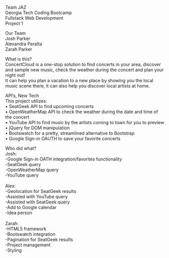 Team JAZ<br>
Georgia Tech Coding Bootcamp<br>
Fullstack Web Development<br>
Project 1<br>

Our Team<br>
Josh Parker<br>
Alexandra Peralta<br>
Zarah Parker<br>

What is this?<br>
ConcertCloud is a one-stop solution to find concerts in your area, discover and sample new music, check the weather during the concert and plan your night out! <br>
It can help you plan a vacation to a new place by showing you the local music scene there, it can also help you discover local artists at home.<br>


API’s, New Tech<br>
This project utilizes:<br> 
•	SeatGeek API to find upcoming concerts<br>
•	OpenWeatherMap API to check the weather during the date and time of the concert<br>
•	YouTube API to find music by the artists coming to town for you to preview<br>
•	jQuery for DOM manipulation<br>
•	Bootswatch for a pretty, streamlined alternative to Bootstrap<br>
•	Google Sign-in OAUTH to save your favorite concerts<br>

Who did what?<br>
Josh:<br>
-Google Sign-in OATH integration/favorites functionality<br>
-SeatGeek query<br>
-OpenWeatherMap query<br>
-YouTube query<br>
<br>
Alex:<br>
-Geolocation for SeatGeek results<br>
-Assisted with YouTube query<br>
-Assisted with SeatGeek query<br>
-Add to Google calendar<br>
-Idea person<br>
<br>
Zarah:<br>
-HTML5 framework<br>
-Bootswatch integration<br>
-Pagination for SeatGeek results<br>
-Project management<br>
-Styling<br>

